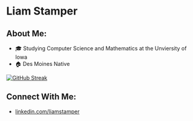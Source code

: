 # Liam Stamper

## About Me:
* :mortar_board: Studying Computer Science and Mathematics at the Unviersity of Iowa
* :house: Des Moines Native

[![GitHub Streak](http://github-readme-streak-stats.herokuapp.com?user=liamstamper&theme=soft-green)](https://git.io/streak-stats)
  
## Connect With Me:
* [linkedin.com/liamstamper](https://www.linkedin.com/in/liam-stamper-96057829b/)



